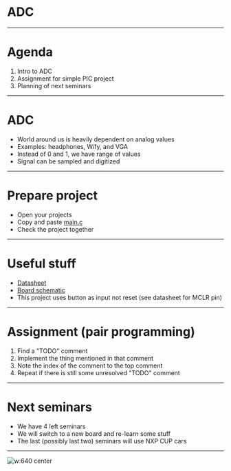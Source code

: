# ADC

---

# Agenda
 1. Intro to ADC
 1. Assignment for simple PIC project
 1. Planning of next seminars

---

# ADC
 - World around us is heavily dependent on analog values
 - Examples: headphones, Wify, and VGA
 - Instead of 0 and 1, we have range of values
 - Signal can be sampled and digitized

---

# Prepare project
 - Open your projects
 - Copy and paste [main.c](https://github.com/Northeus/embedded_intro/tree/master/seminar06/code/main.c)
 - Check the project together

---

# Useful stuff
 - [Datasheet](https://ww1.microchip.com/downloads/en/DeviceDoc/40001412G.pdf)
 - [Board schematic](https://github.com/Northeus/embedded_intro/tree/master/seminar02/schematic.pdf)
 - This project uses button as input not reset (see datasheet for MCLR pin)

---

# Assignment (pair programming)
 1. Find a "TODO" comment
 1. Implement the thing mentioned in that comment
 1. Note the index of the comment to the top comment
 1. Repeat if there is still some unresolved "TODO" comment

---

# Next seminars
 - We have 4 left seminars
 - We will switch to a new board and re-learn some stuff
 - The last (possibly last two) seminars will use NXP CUP cars

---

<style>
    img[alt~="center"]
    {
        display: block;
        margin: 0 auto;
    }
</style>

![w:640 center](https://static.wikia.nocookie.net/multiversus/images/d/db/ROThumb_ThatsAllFolks.png)
